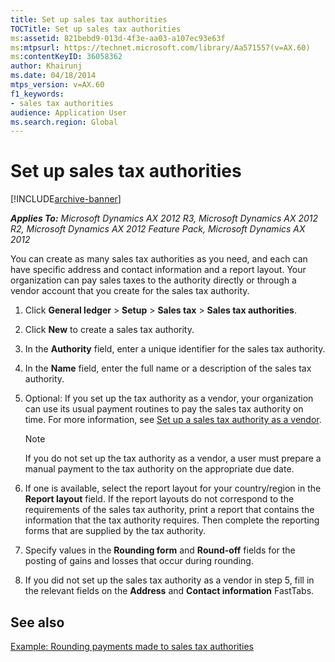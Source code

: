 ```yaml
---
title: Set up sales tax authorities
TOCTitle: Set up sales tax authorities
ms:assetid: 821bebd9-013d-4f3e-aa03-a107ec93e63f
ms:mtpsurl: https://technet.microsoft.com/library/Aa571557(v=AX.60)
ms:contentKeyID: 36058362
author: Khairunj
ms.date: 04/18/2014
mtps_version: v=AX.60
f1_keywords:
- sales tax authorities
audience: Application User
ms.search.region: Global
---
```


# Set up sales tax authorities 


[!INCLUDE[archive-banner](includes/archive-banner.md)]


_**Applies To:** Microsoft Dynamics AX 2012 R3, Microsoft Dynamics AX 2012 R2, Microsoft Dynamics AX 2012 Feature Pack, Microsoft Dynamics AX 2012_

You can create as many sales tax authorities as you need, and each can have specific address and contact information and a report layout. Your organization can pay sales taxes to the authority directly or through a vendor account that you create for the sales tax authority.

1.  Click **General ledger** \> **Setup** \> **Sales tax** \> **Sales tax authorities**.

2.  Click **New** to create a sales tax authority.

3.  In the **Authority** field, enter a unique identifier for the sales tax authority.

4.  In the **Name** field, enter the full name or a description of the sales tax authority.

5.  Optional: If you set up the tax authority as a vendor, your organization can use its usual payment routines to pay the sales tax authority on time. For more information, see [Set up a sales tax authority as a vendor](set-up-a-sales-tax-authority-as-a-vendor.md).
    

    > [!NOTE]
    > <P>If you do not set up the tax authority as a vendor, a user must prepare a manual payment to the tax authority on the appropriate due date.</P>



6.  If one is available, select the report layout for your country/region in the **Report layout** field. If the report layouts do not correspond to the requirements of the sales tax authority, print a report that contains the information that the tax authority requires. Then complete the reporting forms that are supplied by the tax authority.

7.  Specify values in the **Rounding form** and **Round-off** fields for the posting of gains and losses that occur during rounding.

8.  If you did not set up the sales tax authority as a vendor in step 5, fill in the relevant fields on the **Address** and **Contact information** FastTabs.

## See also

[Example: Rounding payments made to sales tax authorities](example-rounding-payments-made-to-sales-tax-authorities.md)

  



